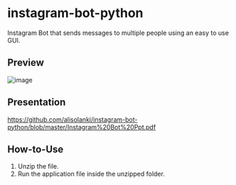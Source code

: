 # instagram-bot-python
Instagram Bot that sends messages to multiple people using an easy to use GUI.

## Preview
![image](https://user-images.githubusercontent.com/74728374/232334237-6300b193-54af-4c0d-87cd-af881867dc42.png)

## Presentation
<embed>https://github.com/alisolanki/instagram-bot-python/blob/master/Instagram%20Bot%20Ppt.pdf</embed>

## How-to-Use
1) Unzip the file.
2) Run the application file inside the unzipped folder.
